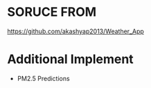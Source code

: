 # SORUCE FROM 

https://github.com/akashyap2013/Weather_App

# Additional Implement

- PM2.5 Predictions
